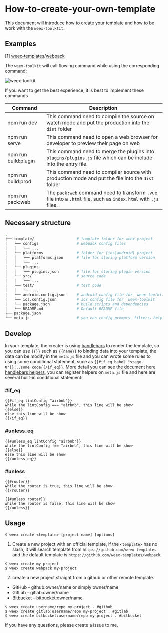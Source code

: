 # How-to-create-your-own-template

This document will introduce how to create your template and how to be work with the `weex-toolktit`.

## Examples

[1] [weex-templates/webpack](https://github.com/weex-templates/webpack)

The `weex-toolkit` will call flowing command while using the corresponding command:

![weex-toolkit](https://img.alicdn.com/tfs/TB1Rso6awmTBuNjy1XbXXaMrVXa-1169-599.png)

If you want to get the best experience, it is best to implement these commands

| Command | Description|
| -------- | -------- |
|npm run dev|This command need to compile the source on watch mode and put the production into the `dist` folder |
|npm run serve|This command need to open a web browser for developer to preview their page on web|
|npm run build:plugin|This command need to merge the plugins into `plugins/plugins.js` file which can be include into the entry file. |
|npm run build:prod|This command need to compiler source with production mode and put the file into the `dist` folder|
|npm run pack:web|The `pack:web` command need to transform `.vue` file into a `.html` file, such as `index.html` with `.js` files.|

## Necessary structure

``` bash
.
├── template/                   # template folder for weex project
│   └── configs                 # webpack config files
│   │   └── ...
│   └── platforms               # folder for [ios|android] project
│   │   └── platforms.json      # file for storing platform version
│   │   └── ...
│   └── plugins
│   │   └── plugins.json        # file for storing plugin version
│   └── src/                    # source code
│   │   └── ...
│   └── test/                   # test code
│   │   └── ...
│   └── android.config.json     # android config file for `weex-toolkit`
│   └── ios.config.json         # ios config file for `weex-toolkit`
│   └── package.json            # build scripts and dependencies
│   └── README.md               # Default README file
├── package.json
└── meta.js                     # you can config prompts、filters、helpers、complete function while render the template
```

## Develop

In your template, the creater is using [handlebars](https://www.npmjs.com/package/handlebars) to render the template, so you can use `{{}}` such as `{{name}}` to binding data into your template, the data can be modify in the `meta.js` file and you can wrote some rules to using some conditional statement, suce as `{{#if_eq babel "stage-0"}}...some code{{/if_eq}}`.
More detail you can see the document here [handlebars helpers](http://handlebarsjs.com/#helpers), you can register helpers on `meta.js` file and here are several built-in conditional statement:

### #if_eq
```
{{#if_eq lintConfig "airbnb"}}
while the lintConfig === "airbnb", this line will be show
{{else}}
else this line will be show
{{/if_eq}}
```

### #unless_eq
```
{{#unless_eq lintConfig "airbnb"}}
while the lintConfig !== "airbnb", this line will be show
{{else}}
else this line will be show
{{/unless_eq}}
```

### #unless
```
{{#router}}
while the router is true, this line will be show
{{/router}}

{{#unless router}}
while the router is false, this line will be show
{{/unless}}
```

## Usage
```
$ weex create <template> [project-name] [options]
```

1. Create a new project with an official template, if the `<template>` has no slash, it will search template from `https://github.com/weex-templates` and the default template is `https://github.com/weex-templates/webpack`.
```
$ weex create my-project
$ weex create webpack my-project
```

2. create a new project straight from a github or other remote template.

- GitHub - github:owner/name or simply owner/name
- GitLab - gitlab:owner/name
- Bitbucket - bitbucket:owner/name

```
$ weex create username/repo my-project . #github
$ weex create gitlab:username/repo my-project . #gitlab
$ weex create bitbucket:username/repo my-project . #bitbucket
```


If you have any questions, please create a issue to me.

